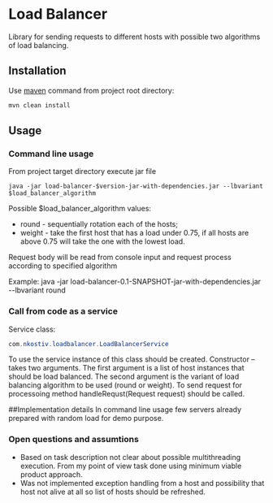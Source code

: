 # Load Balancer
Library for sending requests to different hosts with possible two algorithms of load balancing.

## Installation
Use [maven](https://maven.apache.org/) command from project root directory:
```bash
mvn clean install
```

## Usage

### Command line usage
From project target directory execute jar file
```
java -jar load-balancer-$version-jar-with-dependencies.jar --lbvariant $load_balancer_algorithm
```

Possible $load_balancer_algorithm values:
* round - sequentially rotation each of the hosts;
* weight - take the first host that has a load under
  0.75, if all hosts are above 0.75 will take the one with the lowest load.

Request body will be read from console input and request process according to specified algorithm

Example: java -jar load-balancer-0.1-SNAPSHOT-jar-with-dependencies.jar --lbvariant round

### Call from code as a service
Service class:
```java
com.nkostiv.loadbalancer.LoadBalancerService
```
To use the service instance of this class should be created.
Constructor – takes two arguments. The first argument is a list of host
instances that should be load balanced. The second argument is the variant of load
balancing algorithm to be used (round or weight).
To send request for processoing method handleRequst(Request request) should be called.

##Implementation details
In command line usage few servers already prepared with random load for demo purpose.

### Open questions and assumtions
* Based on task description not clear about possible multithreading execution. From my point of view task done using minimum viable product approach. 
* Was not implemented exception handling from a host and possibility that host not alive at all so list of hosts should be refreshed.
